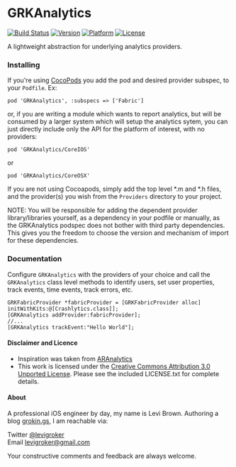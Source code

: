 GRKAnalytics
===========
[![Build Status](https://travis-ci.org/levigroker/GRKAnalytics.svg)](https://travis-ci.org/levigroker/GRKAnalytics)
[![Version](http://img.shields.io/cocoapods/v/GRKAnalytics.svg)](http://cocoapods.org/?q=GRKAnalytics)
[![Platform](http://img.shields.io/cocoapods/p/GRKAnalytics.svg)]()
[![License](http://img.shields.io/cocoapods/l/GRKAnalytics.svg)](https://github.com/levigroker/GRKAnalytics/blob/master/LICENSE.txt)

A lightweight abstraction for underlying analytics providers.

### Installing

If you're using [CocoPods](http://cocopods.org) you add the pod and desired provider
subspec, to your `Podfile`. Ex:

	pod 'GRKAnalytics', :subspecs => ['Fabric']

or, if you are writing a module which wants to report analytics, but will be consumed by
a larger system which will setup the analytics sytem, you can just directly include only
the API for the platform of interest, with no providers:

	pod 'GRKAnalytics/CoreIOS'

or

	pod 'GRKAnalytics/CoreOSX'

If you are not using Cocoapods, simply add the top level *.m and *.h files, and the
provider(s) you wish from the `Providers` directory to your project.

NOTE: You will be responsible for adding the dependent provider library/libraries
yourself, as a dependency in your podfile or manually, as the GRKAnalytics podspec does
not bother with third party dependencies. This gives you the freedom to choose the version
and mechanism of import for these dependencies.

### Documentation

Configure `GRKAnalytics` with the providers of your choice and call the `GRKAnalytics`
class level methods to identify users, set user properties, track events, time events,
track errors, etc.

	GRKFabricProvider *fabricProvider = [GRKFabricProvider alloc] initWithKits:@[Crashlytics.class]];
	[GRKAnalytics addProvider:fabricProvider];
	//...
	[GRKAnalytics trackEvent:"Hello World"];

#### Disclaimer and Licence

* Inspiration was taken from [ARAnalytics](https://github.com/orta/ARAnalytics)
* This work is licensed under the [Creative Commons Attribution 3.0 Unported License](http://creativecommons.org/licenses/by/3.0/).
  Please see the included LICENSE.txt for complete details.

#### About
A professional iOS engineer by day, my name is Levi Brown. Authoring a blog
[grokin.gs](http://grokin.gs), I am reachable via:

Twitter [@levigroker](https://twitter.com/levigroker)  
Email [levigroker@gmail.com](mailto:levigroker@gmail.com)  

Your constructive comments and feedback are always welcome.
